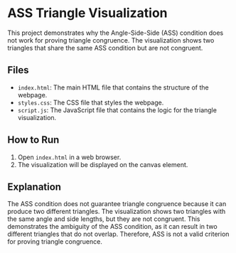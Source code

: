# ASS Triangle Visualization

This project demonstrates why the Angle-Side-Side (ASS) condition does not work for proving triangle congruence. The visualization shows two triangles that share the same ASS condition but are not congruent.

## Files

- `index.html`: The main HTML file that contains the structure of the webpage.
- `styles.css`: The CSS file that styles the webpage.
- `script.js`: The JavaScript file that contains the logic for the triangle visualization.

## How to Run

1. Open `index.html` in a web browser.
2. The visualization will be displayed on the canvas element.

## Explanation

The ASS condition does not guarantee triangle congruence because it can produce two different triangles. The visualization shows two triangles with the same angle and side lengths, but they are not congruent. This demonstrates the ambiguity of the ASS condition, as it can result in two different triangles that do not overlap. Therefore, ASS is not a valid criterion for proving triangle congruence.
